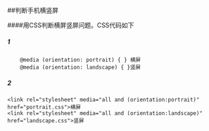 ##判断手机横竖屏

####用CSS判断横屏竖屏问题。CSS代码如下

##### 1
 
```
	@media (orientation: portrait) { } 横屏
 	@media (orientation: landscape) { }竖屏  
``` 
##### 2
```
<link rel="stylesheet" media="all and (orientation:portrait)" href="portrait.css">横屏
<link rel="stylesheet" media="all and (orientation:landscape)" href="landscape.css">竖屏
```